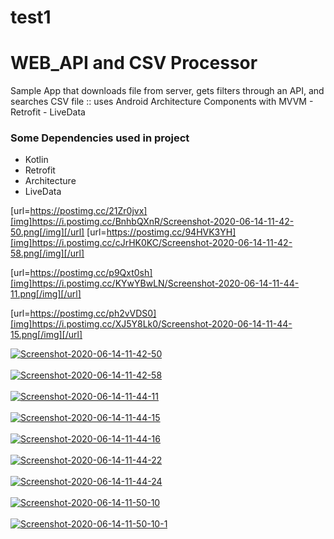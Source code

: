 # test1

# WEB_API and CSV Processor
Sample App that downloads file from server, gets filters through an API, and searches CSV file :: uses Android Architecture Components with MVVM - Retrofit - LiveData

<h3>Some Dependencies used in project</h3>
<ul>
<li>Kotlin</li>
<li>Retrofit</li>
<li>Architecture</li>
<li>LiveData</li>
</ul>


[url=https://postimg.cc/21Zr0jvx][img]https://i.postimg.cc/BnhbQXnR/Screenshot-2020-06-14-11-42-50.png[/img][/url]
[url=https://postimg.cc/94HVK3YH][img]https://i.postimg.cc/cJrHK0KC/Screenshot-2020-06-14-11-42-58.png[/img][/url]

[url=https://postimg.cc/p9Qxt0sh][img]https://i.postimg.cc/KYwYBwLN/Screenshot-2020-06-14-11-44-11.png[/img][/url]

[url=https://postimg.cc/ph2vVDS0][img]https://i.postimg.cc/XJ5Y8Lk0/Screenshot-2020-06-14-11-44-15.png[/img][/url]


<a href="https://postimg.cc/21Zr0jvx" target="_blank"><img src="https://i.postimg.cc/BnhbQXnR/Screenshot-2020-06-14-11-42-50.png" alt="Screenshot-2020-06-14-11-42-50"/></a><br/><br/>
<a href="https://postimg.cc/94HVK3YH" target="_blank"><img src="https://i.postimg.cc/cJrHK0KC/Screenshot-2020-06-14-11-42-58.png" alt="Screenshot-2020-06-14-11-42-58"/></a><br/><br/>
<a href="https://postimg.cc/p9Qxt0sh" target="_blank"><img src="https://i.postimg.cc/KYwYBwLN/Screenshot-2020-06-14-11-44-11.png" alt="Screenshot-2020-06-14-11-44-11"/></a><br/><br/>
<a href="https://postimg.cc/ph2vVDS0" target="_blank"><img src="https://i.postimg.cc/XJ5Y8Lk0/Screenshot-2020-06-14-11-44-15.png" alt="Screenshot-2020-06-14-11-44-15"/></a><br/><br/>
<a href="https://postimg.cc/Z05m1xpn" target="_blank"><img src="https://i.postimg.cc/mZQr1drY/Screenshot-2020-06-14-11-44-16.png" alt="Screenshot-2020-06-14-11-44-16"/></a><br/><br/>
<a href="https://postimg.cc/BLM0jj9J" target="_blank"><img src="https://i.postimg.cc/Y0wqyFdL/Screenshot-2020-06-14-11-44-22.png" alt="Screenshot-2020-06-14-11-44-22"/></a><br/><br/>
<a href="https://postimg.cc/Lg5MLm2L" target="_blank"><img src="https://i.postimg.cc/ZnFKkqQ7/Screenshot-2020-06-14-11-44-24.png" alt="Screenshot-2020-06-14-11-44-24"/></a><br/><br/>
<a href="https://postimg.cc/JGyLh7TW" target="_blank"><img src="https://i.postimg.cc/L6D6NnLh/Screenshot-2020-06-14-11-50-10.png" alt="Screenshot-2020-06-14-11-50-10"/></a><br/><br/>
<a href="https://postimg.cc/DmphF4Pg" target="_blank"><img src="https://i.postimg.cc/3JYxXgyP/Screenshot-2020-06-14-11-50-10-1.png" alt="Screenshot-2020-06-14-11-50-10-1"/></a><br/><br/>
